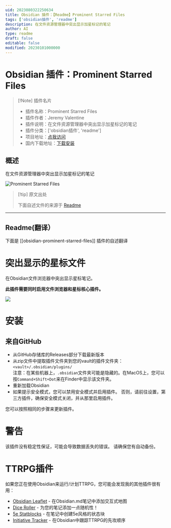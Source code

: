 ```yaml
---
uid: 2023080322250634
title: Obsidian 插件：【Readme】Prominent Starred Files
tags: ['obsidian插件', 'readme']
description: 在文件资源管理器中突出显示加星标记的笔记
author: AI
type: readme
draft: false
editable: false
modified: 20230101000000
---
```


# Obsidian 插件：Prominent Starred Files

> [!Note] 插件名片
> - 插件名称：Prominent Starred Files
> - 插件作者：Jeremy Valentine
> - 插件说明：在文件资源管理器中突出显示加星标记的笔记
> - 插件分类：['obsidian插件', 'readme']
> - 项目地址：[点我访问](https://github.com/valentine195/obsidian-prominent-starred-files)
> - 国内下载地址：[下载安装](https://pkmer.cn/products/plugin/pluginMarket/?obsidian-prominent-starred-files)

## 概述

在文件资源管理器中突出显示加星标记的笔记

![Prominent Starred Files](https://cdn.pkmer.cn/covers/obsidian-prominent-starred-files.png!pkmer)

> [!tip] 原文出处
> 
>下面自述文件的来源于 [Readme](https://ghproxy.net/https://raw.githubusercontent.com/javalent/prominent-files/main/README.md)
> 

---

## Readme(翻译）

下面是 [[obsidian-prominent-starred-files]] 插件的自述翻译


# 突出显示的星标文件

在Obsidian文件浏览器中突出显示星标笔记。

**此插件需要同时启用文件浏览器和星标核心插件。**

![](https://raw.githubusercontent.com/valentine195/obsidian-prominent-starred-files/master/assets/example.PNG)

# 安装

<!-- ## 从Obsidian内部安装

从Obsidian v0.9.8开始，您可以通过以下步骤在Obsidian内部激活此插件：

- 打开设置 > 第三方插件
- 确保安全模式处于关闭状态
- 点击浏览社区插件
- 搜索此插件
- 点击安装
- 安装完成后，关闭社区插件窗口并激活新安装的插件 -->

## 来自GitHub

- 从GitHub存储库的Releases部分下载最新版本
- 从zip文件中提取插件文件夹到您的vault的插件文件夹：`<vault>/.obsidian/plugins/`  
  注意：在某些机器上，`.obsidian`文件夹可能是隐藏的。在MacOS上，您可以按`Command+Shift+Dot`来在Finder中显示该文件夹。
- 重新加载Obsidian
- 如果提示安全模式，您可以禁用安全模式并启用插件。
  否则，请前往设置，第三方插件，确保安全模式关闭，并从那里启用插件。

您可以按照相同的步骤来更新插件。

# 警告

该插件没有稳定性保证，可能会导致数据丢失的错误。
请确保您有自动备份。

# TTRPG插件

如果您正在使用Obsidian来运行/计划TTRPG，您可能会发现我的其他插件很有用：

- [Obsidian Leaflet](https://github.com/valentine195/obsidian-leaflet-plugin) - 在Obsidian.md笔记中添加交互式地图
- [Dice Roller](https://github.com/valentine195/obsidian-dice-roller) - 为您的笔记添加一点随机性！
- [5e Statblocks](https://github.com/valentine195/obsidian-5e-statblocks/) - 在笔记中创建5e风格的状态块
- [Initiative Tracker](https://github.com/valentine195/obsidian-initiative-tracker) - 在Obsidian中跟踪TTRPG的先攻顺序





